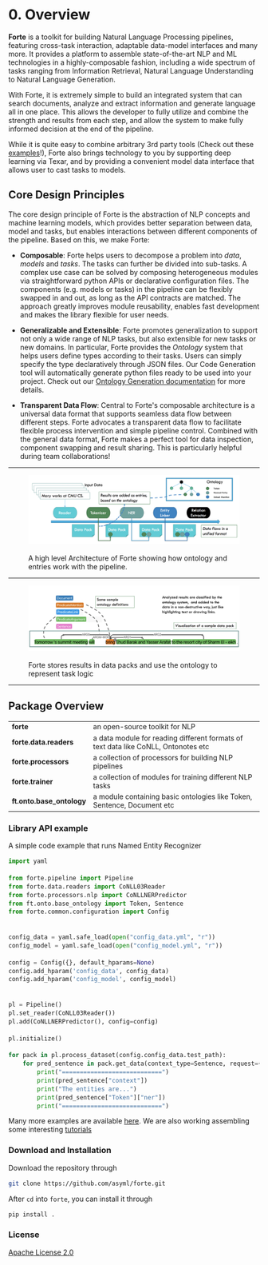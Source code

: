 # 0. Overview #
**Forte** is a toolkit for building Natural Language Processing pipelines, featuring cross-task
interaction, adaptable data-model interfaces and many more. It provides a platform to assemble
state-of-the-art NLP and ML technologies in a highly-composable fashion, including a wide
spectrum of tasks ranging from Information Retrieval, Natural Language Understanding to Natural
Language Generation.

With Forte, it is extremely simple to build an integrated system that can search documents,
analyze and extract information and generate language all in one place. This allows the developer
to fully utilize and combine the strength and results from each step, and allow the system to
make fully informed decision at the end of the pipeline.

While it is quite easy to combine arbitrary 3rd party tools (Check out these [examples](./examples)!),
Forte also brings technology to you by supporting deep learning via Texar, and by providing a convenient
model data interface that allows user to cast tasks to models.

## Core Design Principles

The core design principle of Forte is the abstraction of NLP concepts and machine learning models,
which provides better separation between data, model and tasks, but enables interactions
between different components of the pipeline. Based on this, we make Forte:

* **Composable**: Forte helps users to decompose a problem into *data*, *models* and *tasks*.
The tasks can further be divided into sub-tasks. A complex use case
can be solved by composing heterogeneous modules via straightforward python APIs or declarative
configuration files. The components (e.g. models or tasks) in the pipeline can be flexibly
swapped in and out, as long as the API contracts are matched. The approach greatly improves module
reusability, enables fast development and makes the library flexible for user needs.

* **Generalizable and Extensible**: Forte promotes generalization to support not only a wide
range of NLP tasks, but also extensible for new tasks or new domains. In particular, Forte
provides the *Ontology* system that helps users define types according to their tasks.
Users can simply specify the type declaratively through JSON files. Our Code Generation tool
will automatically generate python files ready to be used into your project. Check out our
[Ontology Generation documentation](ontology_generation.md) for more details.

* **Transparent Data Flow**: Central to Forte's composable architecture is a universal data
format that supports seamless data flow between different steps. Forte advocates a transparent
data flow to facilitate flexible process intervention and simple pipeline control. Combined with
the general data format, Forte makes a perfect tool for data inspection, component swapping and
result sharing. This is particularly helpful during team collaborations!

-----------------

<figure class="image">
   <img src="../_static/img/forte_arch.png"><br><br>
   <figcaption>A high level Architecture of Forte showing how ontology and entries work with the
   pipeline.</figcaption>
</figure>

-----------------

<figure class="image">
   <img src="../_static/img/forte_results.png"><br><br>
   <figcaption>Forte stores results in data packs and use the ontology to represent task logic
   </figcaption>
</figure>

-----------------

## Package Overview

<table>
<tr>
    <td><b> forte </b></td>
    <td> an open-source toolkit for NLP  </td>
</tr>
<tr>
    <td><b> forte.data.readers </b></td>
    <td> a data module for reading different formats of text data like CoNLL, Ontonotes etc
    </td>
</tr>
<tr>
    <td><b> forte.processors </b></td>
    <td> a collection of processors for building NLP pipelines </td>
</tr>
<tr>
    <td><b> forte.trainer </b></td>
    <td> a collection of modules for training different NLP tasks </td>
</tr>
<tr>
    <td><b> ft.onto.base_ontology </b></td>
    <td> a module containing basic ontologies like Token, Sentence, Document etc </td>
</tr>
</table>

### Library API example

A simple code example that runs Named Entity Recognizer

```python
import yaml

from forte.pipeline import Pipeline
from forte.data.readers import CoNLL03Reader
from forte.processors.nlp import CoNLLNERPredictor
from ft.onto.base_ontology import Token, Sentence
from forte.common.configuration import Config


config_data = yaml.safe_load(open("config_data.yml", "r"))
config_model = yaml.safe_load(open("config_model.yml", "r"))

config = Config({}, default_hparams=None)
config.add_hparam('config_data', config_data)
config.add_hparam('config_model', config_model)


pl = Pipeline()
pl.set_reader(CoNLL03Reader())
pl.add(CoNLLNERPredictor(), config=config)

pl.initialize()

for pack in pl.process_dataset(config.config_data.test_path):
    for pred_sentence in pack.get_data(context_type=Sentence, request={Token: {"fields": ["ner"]}}):
        print("============================")
        print(pred_sentence["context"])
        print("The entities are...")
        print(pred_sentence["Token"]["ner"])
        print("============================")

```

Many more examples are available [here](examples.md). We are also working assembling some
interesting [tutorials](https://github.com/asyml/forte/wiki)


### Download and Installation

Download the repository through

```bash
git clone https://github.com/asyml/forte.git
```

After `cd` into `forte`, you can install it through

```bash
pip install .
```


### License

[Apache License 2.0](https://github.com/asyml/forte/blob/master/LICENSE)
